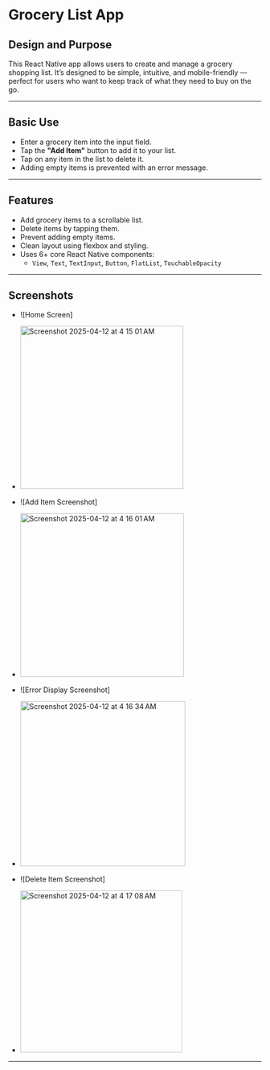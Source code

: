 # Grocery List App 

## Design and Purpose

This React Native app allows users to create and manage a grocery shopping list. It’s designed to be simple, intuitive, and mobile-friendly — perfect for users who want to keep track of what they need to buy on the go.

---

## Basic Use

- Enter a grocery item into the input field.
- Tap the **"Add Item"** button to add it to your list.
- Tap on any item in the list to delete it.
- Adding empty items is prevented with an error message.

---

## Features

- Add grocery items to a scrollable list.
- Delete items by tapping them.
- Prevent adding empty items.
- Clean layout using flexbox and styling.
- Uses 6+ core React Native components:
  - `View`, `Text`, `TextInput`, `Button`, `FlatList`, `TouchableOpacity`

---

## Screenshots

- ![Home Screen]
- <img width="324" alt="Screenshot 2025-04-12 at 4 15 01 AM" src="https://github.com/user-attachments/assets/ba9bf478-7187-49ed-a809-f2d66b87c431" />

- ![Add Item Screenshot]
- <img width="325" alt="Screenshot 2025-04-12 at 4 16 01 AM" src="https://github.com/user-attachments/assets/e545d711-dd0c-4fd1-8118-8392eb804aae" />

- ![Error Display Screenshot]
- <img width="328" alt="Screenshot 2025-04-12 at 4 16 34 AM" src="https://github.com/user-attachments/assets/11f0e397-a68f-463b-97a9-b3bb635db322" />

- ![Delete Item Screenshot]
- <img width="322" alt="Screenshot 2025-04-12 at 4 17 08 AM" src="https://github.com/user-attachments/assets/ec934aad-4108-4d69-b000-7dcf074439d5" />


---
